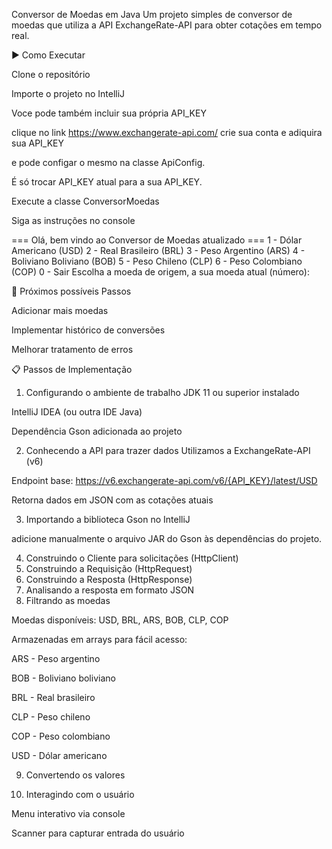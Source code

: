 Conversor de Moedas em Java
Um projeto simples de conversor de moedas que utiliza a API ExchangeRate-API para obter cotações em tempo real.

▶️ Como Executar

Clone o repositório

Importe o projeto no IntelliJ

Voce pode também incluir sua própria API_KEY

clique no link https://www.exchangerate-api.com/ crie sua conta e adiquira sua API_KEY

e pode configar o mesmo na classe ApiConfig.

É só trocar API_KEY atual para a sua API_KEY.

Execute a classe ConversorMoedas

Siga as instruções no console


=== Olá, bem vindo ao Conversor de Moedas atualizado ===
1 - Dólar Americano (USD)
2 - Real Brasileiro (BRL)
3 - Peso Argentino (ARS)
4 - Boliviano Boliviano (BOB)
5 - Peso Chileno (CLP)
6 - Peso Colombiano (COP)
0 - Sair
Escolha a moeda de origem, a sua moeda atual (número): 


📌 Próximos possíveis Passos

Adicionar mais moedas

Implementar histórico de conversões

Melhorar tratamento de erros

📋 Passos de Implementação

1) Configurando o ambiente de trabalho
JDK 11 ou superior instalado

IntelliJ IDEA (ou outra IDE Java)

Dependência Gson adicionada ao projeto

2) Conhecendo a API para trazer dados
Utilizamos a ExchangeRate-API (v6)

Endpoint base: https://v6.exchangerate-api.com/v6/{API_KEY}/latest/USD

Retorna dados em JSON com as cotações atuais

3) Importando a biblioteca Gson no IntelliJ

adicione manualmente o arquivo JAR do Gson às dependências do projeto.

4) Construindo o Cliente para solicitações (HttpClient)
5) Construindo a Requisição (HttpRequest)
6) Construindo a Resposta (HttpResponse)
7) Analisando a resposta em formato JSON
8) Filtrando as moedas

Moedas disponíveis: USD, BRL, ARS, BOB, CLP, COP

Armazenadas em arrays para fácil acesso:

ARS - Peso argentino

BOB - Boliviano boliviano

BRL - Real brasileiro

CLP - Peso chileno

COP - Peso colombiano

USD - Dólar americano

9) Convertendo os valores

10) Interagindo com o usuário

Menu interativo via console

Scanner para capturar entrada do usuário

